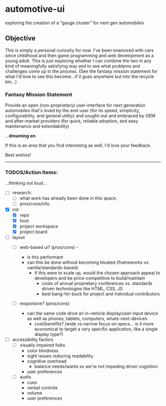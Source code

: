 # automotive-ui
exploring the creation of a "gauge cluster" for next gen automobiles


## Objective

This is simply a personal curiosity for now. I've been enamored with cars since childhood and then game programming and web development as a young adult. This is just exploring whether I can combine the two in any kind of meaningfully satisfying way and to see what problems and challenges come up in the process. (See the fantasy mission statement for what I'd love to see this become...if it goes anywhere but into the recycle bin...)

### Fantasy Mission Statement
Provide an open (non-proprietary) user-interface for next generation automobiles that's loved by the end-user (for its speed, simplicity, configurability, and general utility) and sought-out and embraced by OEM and after-market providers (for quick, reliable adoption, and easy maintenance and extendability) 

...**dreaming on**.


If this is an area that you find interesting as well, I'd love your feedback. 

Best wishes!

---

### TODOS/Action Items: 

...thinking out loud...

* [ ] research:
    * [ ] what work has already been done in this space. 
    * [ ] pros/cons/nits.

* [x] init
    * [x] repo
    * [x] host
    * [x] project workspace
    * [x] project board

* [ ] layout
    * [ ] web-based ui? (pros/cons) -
        * is this performant
        * can this be done without becoming bloated (frameworks vs vanilla/standards-based)
            * if this were to scale up, would the chosen approach appeal to developers and be price-competitive to build/maintain
                * costs of annual proprietary conferences vs. standards driven technologies like HTML, CSS, JS
                * best bang-for-buck for project and individual contributors

    * [ ] responsive? (pros/cons)
        * can the same code drive an in-vehicle display/user-input device as well as phones, tablets, computers, whats-next-devices
            * cost/benefits? (wide vs narrow focus on specs... is it more economical to target a very specific application, like a single display type?)

* [ ] accessibility factors
    * [ ] visually impaired folks
        * color blindness
        * sight issues reducing readability
        * cognitive overhead
            * balance needs/wants so we're not impeding driver cognition
        * user preferences
    * [ ] audio
        * cues
        * verbal controls
        * volume
        * user preferences

